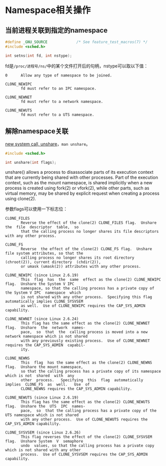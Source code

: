 <!-- toc -->
# Namespace相关操作

## 当前进程关联到指定的namespace

```c
#define _GNU_SOURCE             /* See feature_test_macros(7) */
#include <sched.h>

int setns(int fd, int nstype);
```

fd是`/proc/进程号/ns/`中的某个文件打开后的句柄，nstype可以取以下值：

```
0      Allow any type of namespace to be joined.

CLONE_NEWIPC
       fd must refer to an IPC namespace.

CLONE_NEWNET
       fd must refer to a network namespace.

CLONE_NEWUTS
       fd must refer to a UTS namespace.
```

## 解除namespace关联

[new system call, unshare](https://lwn.net/Articles/135266/)，`man unshare`。

```c
#include <sched.h>

int unshare(int flags);
```

unshare() allows a process to disassociate parts of its execution context that are currently being shared with other processes.  Part of the execution context, such as the mount namespace, is
shared implicitly when a new process is created using fork(2) or vfork(2), while other parts, such as virtual memory, may be shared by explicit request when creating a process using clone(2).

参数flags可以使用一下标志位：

```
CLONE_FILES
       Reverse the effect of the clone(2) CLONE_FILES flag.  Unshare the  file  descriptor  table,  so
       that the calling process no longer shares its file descriptors with any other process.

CLONE_FS
       Reverse  the effect of the clone(2) CLONE_FS flag.  Unshare file system attributes, so that the
       calling process no longer shares its root directory (chroot(2)), current directory  (chdir(2)),
       or umask (umask(2)) attributes with any other process.

CLONE_NEWIPC (since Linux 2.6.19)
       This  flag  has  the  same  effect as the clone(2) CLONE_NEWIPC flag.  Unshare the System V IPC
       namespace, so that the calling process has a private copy of the System V IPC  namespace  which
       is not shared with any other process.  Specifying this flag automatically implies CLONE_SYSVSEM
       as well.  Use of CLONE_NEWIPC requires the CAP_SYS_ADMIN capability.

CLONE_NEWNET (since Linux 2.6.24)
       This flag has the same effect as the clone(2) CLONE_NEWNET flag.  Unshare  the  network  names‐
       pace,  so  that  the  calling process is moved into a new network namespace which is not shared
       with any previously existing process.  Use of CLONE_NEWNET requires the CAP_SYS_ADMIN  capabil‐
       ity.

CLONE_NEWNS
       This  flag  has the same effect as the clone(2) CLONE_NEWNS flag.  Unshare the mount namespace,
       so that the calling process has a private copy of its namespace which is not  shared  with  any
       other  process.   Specifying  this  flag  automatically  implies  CLONE_FS  as  well.   Use  of
       CLONE_NEWNS requires the CAP_SYS_ADMIN capability.

CLONE_NEWUTS (since Linux 2.6.19)
       This flag has the same effect as the clone(2) CLONE_NEWUTS flag.  Unshare the  UTS  IPC  names‐
       pace,  so  that the calling process has a private copy of the UTS namespace which is not shared
       with any other process.  Use of CLONE_NEWUTS requires the CAP_SYS_ADMIN capability.

CLONE_SYSVSEM (since Linux 2.6.26)
       This flag reverses the effect of the clone(2) CLONE_SYSVSEM flag.  Unshare System  V  semaphore
       undo  values, so that the calling process has a private copy which is not shared with any other
       process.  Use of CLONE_SYSVSEM requires the CAP_SYS_ADMIN capability.
```
